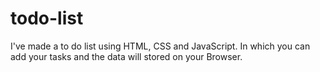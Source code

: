 # todo-list
I've made a to do list using HTML, CSS and JavaScript. In which you can add your tasks and the data will stored on your Browser.
